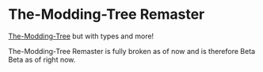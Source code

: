 # The-Modding-Tree Remaster

[The-Modding-Tree](https://github.com/Acamaeda/The-Modding-Tree) but with types and more!

The-Modding-Tree Remaster is fully broken as of now and is therefore Beta Beta as of right now.